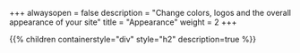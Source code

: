+++
alwaysopen = false
description = "Change colors, logos and the overall appearance of your site"
title = "Appearance"
weight = 2
+++

{{% children containerstyle="div" style="h2" description=true %}}
